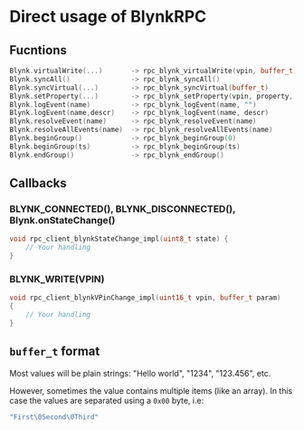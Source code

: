 # Direct usage of BlynkRPC

## Fucntions

```cpp
Blynk.virtualWrite(...)       -> rpc_blynk_virtualWrite(vpin, buffer_t)
Blynk.syncAll()               -> rpc_blynk_syncAll()
Blynk.syncVirtual(...)        -> rpc_blynk_syncVirtual(buffer_t)
Blynk.setProperty(...)        -> rpc_blynk_setProperty(vpin, property, buffer_t)
Blynk.logEvent(name)          -> rpc_blynk_logEvent(name, "")
Blynk.logEvent(name,descr)    -> rpc_blynk_logEvent(name, descr)
Blynk.resolveEvent(name)      -> rpc_blynk_resolveEvent(name)
Blynk.resolveAllEvents(name)  -> rpc_blynk_resolveAllEvents(name)
Blynk.beginGroup()            -> rpc_blynk_beginGroup(0)
Blynk.beginGroup(ts)          -> rpc_blynk_beginGroup(ts)
Blynk.endGroup()              -> rpc_blynk_endGroup()
```

## Callbacks

### BLYNK_CONNECTED(), BLYNK_DISCONNECTED(), Blynk.onStateChange()

```cpp
void rpc_client_blynkStateChange_impl(uint8_t state) {
    // Your handling
}
```

### BLYNK_WRITE(VPIN)

```cpp
void rpc_client_blynkVPinChange_impl(uint16_t vpin, buffer_t param)
{
    // Your handling
}
```

## `buffer_t` format

Most values will be plain strings: "Hello world", "1234", "123.456", etc.

However, sometimes the value contains multiple items (like an array).
In this case the values are separated using a `0x00` byte, i.e:

```cpp
"First\0Second\0Third"
```
